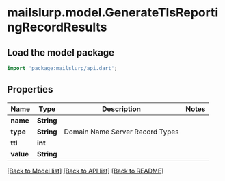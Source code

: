 # mailslurp.model.GenerateTlsReportingRecordResults

## Load the model package
```dart
import 'package:mailslurp/api.dart';
```

## Properties
Name | Type | Description | Notes
------------ | ------------- | ------------- | -------------
**name** | **String** |  | 
**type** | **String** | Domain Name Server Record Types | 
**ttl** | **int** |  | 
**value** | **String** |  | 

[[Back to Model list]](../README#documentation-for-models) [[Back to API list]](../README#documentation-for-api-endpoints) [[Back to README]](../README)


